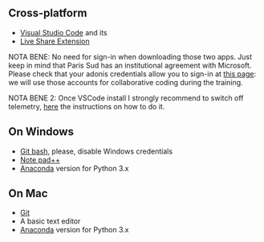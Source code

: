## Cross-platform

- [Visual Studio Code](https://code.visualstudio.com/) and its 
- [Live Share Extension](https://marketplace.visualstudio.com/items?itemName=MS-vsliveshare.vsliveshare)

NOTA BENE: No need for sign-in when downloading those two apps. Just keep in mind that Paris Sud has an institutional agreement with Microsoft.
Please check that your adonis credentials allow you to sign-in at [this page](https://login.live.com/): we will use those accounts for collaborative coding during the training.

NOTA BENE 2: Once VSCode install I strongly recommend to switch off telemetry, [here](https://code.visualstudio.com/docs/supporting/faq#_how-to-disable-telemetry-reporting) the instructions on how to do it.



## On Windows

- [Git bash](https://gitforwindows.org/), please, disable Windows credentials
- [Note pad++](https://notepad-plus-plus.org/)
- [Anaconda](https://www.anaconda.com/download/) version for Python 3.x

## On Mac

- [Git](https://git-scm.com/book/en/v2/Getting-Started-Installing-Git)
- A basic text editor
- [Anaconda](https://www.anaconda.com/download/) version for Python 3.x
